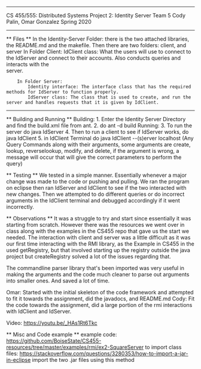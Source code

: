 

**************************************************
CS 455/555: Distributed Systems
Project 2: Identity Server
Team 5
    Cody Palin, Omar Gonzalez
Spring 2020
**************************************************

** Files **
    In the Identity-Server Folder: there is the two attached libraries, the README.md and the makefile. Then there are two folders: client, and server
        In Folder Client: 
            IdClient class: What the users will use to connect to the IdServer and connect to their accounts. Also conducts queries and interacts with the  
                            server.
        
        In Folder Server:
            Identity interface: The interface class that has the required methods for IdServer to function properly.
            IdServer class: The class that is used to create, and run the server and handles requests that it is given by IdClient.
------------------------------------------------------------------------------------------------------------------------------------------------------------

** Building and Running **
    Building:
        1. Enter the Identity Server Directory and find the build.xml file from ant.
        2. do ant -d build
    Running:
        3. To run the server do java IdServer
        4. Then to run a client to see if IdServer works, do java IdClient
        5. in IdClient Terminal do java IdClient --(s)erver localhost (Any Query Commands along with their arguments, some arguments are 
                                                                                        create, lookup, reverselookup, modify, and delete, if the argument is wrong, a message will occur that will give the correct parameters to perform the query)

** Testing ** 
We tested in a simple manner. Essentially whenever a major change was made to the code or pushing and pulling. We ran the program on eclipse then ran IdServer and IdClient to see if the two interacted with new changes. Then we attempted to do different queries or do incorrect arguments in the IdClient terminal and debugged accordingly if it went incorrectly.

** Observations **
It was a struggle to try and start since essentially it was starting from scratch. However there was the resources we went over in class along with the examples in the CS455 repo that gave us the start we needed. 
The interaction with client and server was a little difficult as it was our first time interacting with the RMI library, as the Example in CS455 in the used getRegistry, but that involved starting up the registry outside the java project but createRegistry solved a lot of the issues regarding that. 

The commandline parser library that's been imported was very useful in making the arguments and the code much cleaner to parse out arguments into smaller ones. And saved a lot of time.

Omar: Started with the initial skeleton of the code framework and attempted to fit it towards the assignment, did the javadocs, and README.md
Cody: Fit the code towards the assignment, did a large portion of the rmi interactions with IdClient and IdServer.

Video: https://youtu.be/_HAs1Rt6Tkc

** Misc and Code example **
example code: https://github.com/BoiseState/CS455-resources/tree/master/examples/rmi/ex2-SquareServer
to import class files:
https://stackoverflow.com/questions/3280353/how-to-import-a-jar-in-eclipse
import the two .jar files using this method